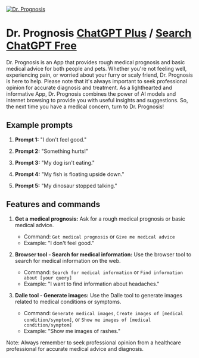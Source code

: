 
[![Dr. Prognosis](https://files.oaiusercontent.com/file-K6oiLYPzPaXeg852IOy9zxFk?se=2123-10-16T21%3A43%3A59Z&sp=r&sv=2021-08-06&sr=b&rscc=max-age%3D31536000%2C%20immutable&rscd=attachment%3B%20filename%3Dd7f73075-05ae-49ac-a982-dac5d3113dd1.png&sig=MD3FKPqzhj6Gy3Sg9hqGs8cosauNz9taYPqzNOT/wVQ%3D)](https://chat.openai.com/g/g-mzxZYvugi-dr-prognosis)

# Dr. Prognosis [ChatGPT Plus](https://chat.openai.com/g/g-mzxZYvugi-dr-prognosis) / [Search ChatGPT Free](https://gptcall.net/index.html#/?search=Dr.%20Prognosis)

Dr. Prognosis is an App that provides rough medical prognosis and basic medical advice for both people and pets. Whether you're not feeling well, experiencing pain, or worried about your furry or scaly friend, Dr. Prognosis is here to help. Please note that it's always important to seek professional opinion for accurate diagnosis and treatment. As a lighthearted and informative App, Dr. Prognosis combines the power of AI models and internet browsing to provide you with useful insights and suggestions. So, the next time you have a medical concern, turn to Dr. Prognosis!

## Example prompts

1. **Prompt 1:** "I don't feel good."

2. **Prompt 2:** "Something hurts!"

3. **Prompt 3:** "My dog isn't eating."

4. **Prompt 4:** "My fish is floating upside down."

5. **Prompt 5:** "My dinosaur stopped talking."

## Features and commands

1. **Get a medical prognosis:** Ask for a rough medical prognosis or basic medical advice.
    - Command: `Get medical prognosis` or `Give me medical advice`
    - Example: "I don't feel good."

2. **Browser tool - Search for medical information:** Use the browser tool to search for medical information on the web.
    - Command: `Search for medical information` or `Find information about [your query]`
    - Example: "I want to find information about headaches."

3. **Dalle tool - Generate images:** Use the Dalle tool to generate images related to medical conditions or symptoms.
    - Command: `Generate medical images`, `Create images of [medical condition/symptom]`, or `Show me images of [medical condition/symptom]`
    - Example: "Show me images of rashes."

Note: Always remember to seek professional opinion from a healthcare professional for accurate medical advice and diagnosis.


